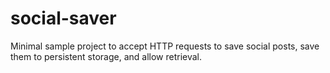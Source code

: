 # social-saver
Minimal sample project to accept HTTP requests to save social posts, save them to persistent storage, and allow retrieval.

